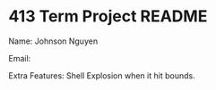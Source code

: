 # 413 Term Project README

Name: Johnson Nguyen  

Email: 

Extra Features:
Shell Explosion when it hit bounds.
